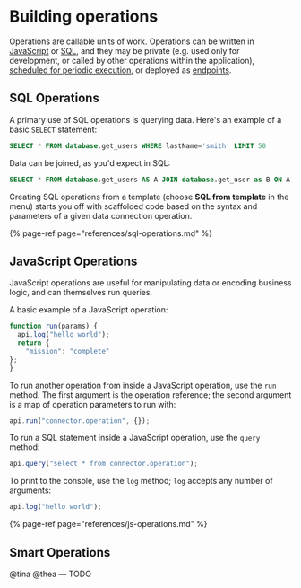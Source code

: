 # Building operations

Operations are callable units of work. Operations can be written in [JavaScript](/references/js-operations.md) or [SQL](/references/sql-operations.md), and they may be private (e.g. used only for development, or called by other operations within the application), [scheduled for periodic execution](/building/scheduled-tasks.md), or deployed as [endpoints](/building/endpoints.md).

## SQL Operations

A primary use of SQL operations is querying data. Here's an example of a basic `SELECT` statement:

```sql
SELECT * FROM database.get_users WHERE lastName='smith' LIMIT 50
```

Data can be joined, as you'd expect in SQL:

```sql
SELECT * FROM database.get_users AS A JOIN database.get_user as B ON A.id = B.id WHERE A.lastName='smith' LIMIT 50
```

Creating SQL operations from a template (choose **SQL from template** in the menu) starts you off with scaffolded code based on the syntax and parameters of a given data connection operation.

{% page-ref page="references/sql-operations.md" %}

## JavaScript Operations

JavaScript operations are useful for manipulating data or encoding business logic, and can themselves run queries.

A basic example of a JavaScript operation:

```javascript
function run(params) {
  api.log("hello world");
  return {
    "mission": "complete"
};
}
```
To run another operation from inside a JavaScript operation, use the `run` method. The first argument is the operation reference; the second argument is a map of operation parameters to run with:

```JavaScript
api.run("connector.operation", {});
```

To run a SQL statement inside a JavaScript operation, use the `query` method:

```JavaScript
api.query("select * from connector.operation");
```

To print to the console, use the `log` method; `log` accepts any number of arguments:

```JavaScript
api.log("hello world");
```

{% page-ref page="references/js-operations.md" %}

## Smart Operations

@tina @thea — TODO
